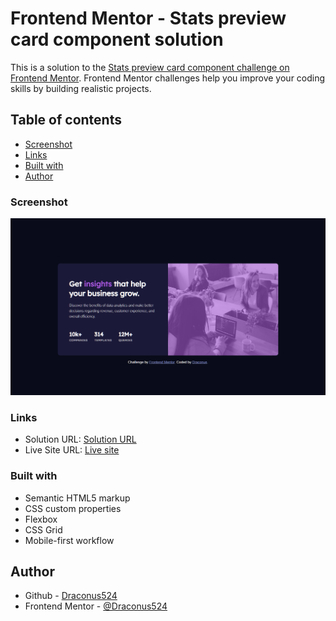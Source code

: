# Frontend Mentor - Stats preview card component solution

This is a solution to the [Stats preview card component challenge on Frontend Mentor](https://www.frontendmentor.io/challenges/stats-preview-card-component-8JqbgoU62). Frontend Mentor challenges help you improve your coding skills by building realistic projects. 

## Table of contents


  - [Screenshot](#screenshot)
  - [Links](#links)
  - [Built with](#built-with)
  - [Author](#author)

### Screenshot

![](./images/screenshot.png)



### Links

- Solution URL: [Solution URL](https://www.frontendmentor.io/challenges/stats-preview-card-component-8JqbgoU62/hub/stats-preview-card-responsive-lW2MNS6W4)
- Live Site URL: [Live site](https://stats-preview-draconus.netlify.app/)



### Built with

- Semantic HTML5 markup
- CSS custom properties
- Flexbox
- CSS Grid
- Mobile-first workflow

## Author
- Github - [Draconus524](https://www.github.com/Draconus524)
- Frontend Mentor - [@Draconus524](https://www.frontendmentor.io/profile/Draconus524)
